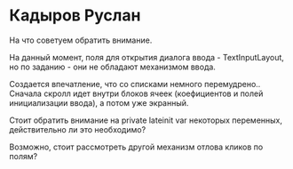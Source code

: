 # Кадыров Руслан

На что советуем обратить внимание.

На данный момент, поля для открытия диалога ввода - TextInputLayout, но по заданию - они не обладают механизмом ввода.  

Создается впечатление, что со списками немного перемудрено.. Сначала скролл идет внутри блоков ячеек (коефициентов и полей инициализации ввода), а потом уже экранный.

Стоит обратить внимание на private lateinit var некоторых переменных, действительно ли это необходимо?

Возможно, стоит рассмотреть другой механизм отлова кликов по полям?

